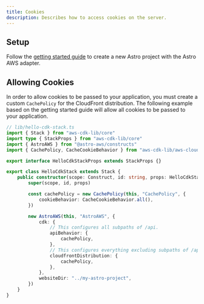 ```yaml
---
title: Cookies
description: Describes how to access cookies on the server.
---
```


## Setup

Follow the [getting started guide](./getting-started) to create a new Astro project with the Astro AWS adapter.

## Allowing Cookies

In order to allow cookies to be passed to your application, you must create a custom `CachePolicy` for the CloudFront distribution. The following example based on the getting started guide will allow all cookies to be passed to your application.

```ts ins={13-15,18-28}
// lib/hello-cdk-stack.ts
import { Stack } from "aws-cdk-lib/core"
import type { StackProps } from "aws-cdk-lib/core"
import { AstroAWS } from "@astro-aws/constructs"
import { CachePolicy, CacheCookieBehavior } from "aws-cdk-lib/aws-cloudfront"

export interface HelloCdkStackProps extends StackProps {}

export class HelloCdkStack extends Stack {
	public constructor(scope: Construct, id: string, props: HelloCdkStackProps) {
		super(scope, id, props)

		const cachePolicy = new CachePolicy(this, "CachePolicy", {
			cookieBehavior: CacheCookieBehavior.all(),
		})

		new AstroAWS(this, "AstroAWS", {
			cdk: {
				// This configures all subpaths of /api.
				apiBehavior: {
					cachePolicy,
				},
				// This configures everything excluding subpaths of /api.
				cloudfrontDistribution: {
					cachePolicy,
				},
			},
			websiteDir: "../my-astro-project",
		})
	}
}
```
